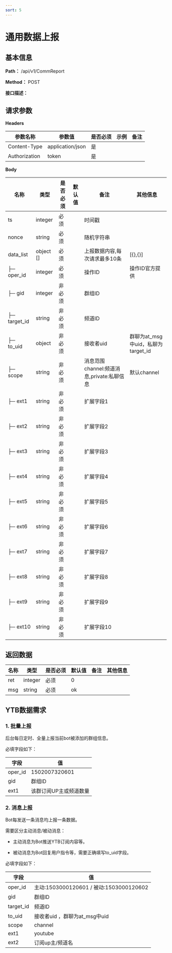 ```yaml
---
sort: 5
---
```


# 通用数据上报

## 基本信息

**Path：** /api/v1/CommReport

**Method：** POST

**接口描述：**


## 请求参数

**Headers**

| 参数名称          | 参数值              | 是否必须 | 示例 | 备注 |
|---------------|------------------|------|----|----|
| Content-Type  | application/json | 是    |    |    |
| Authorization | token            | 是    |    |    |

**Body**

| 名称           | 类型        | 是否必须 | 默认值 | 备注                             | 其他信息                       |
|--------------|-----------|------|-----|--------------------------------|----------------------------|
| ts           | integer   | 必须   |     | 时间戳                            |                            |
| nonce        | string    | 必须   |     | 随机字符串                          |                            |
| data_list    | object [] | 必须   |     | 上报数据内容,每次请求最多10条        | [{},{}]                    |
| ├─ oper_id   | integer   | 必须   |     | 操作ID                           | 操作ID官方提供                   |
| ├─ gid       | integer   | 非必须  |     | 群组ID                           |                            |
| ├─ target_id | string    | 非必须  |     | 频道ID                           |                            |
| ├─ to_uid    | object    | 非必须  |     | 接收者uid                         | 群聊为at_msg中uid，私聊为target_id |
| ├─ scope     | string    | 非必须  |     | 消息范围 channel:频道消息,private:私聊信息 | 默认channel                  |
| ├─ ext1      | string    | 非必须  |     | 扩展字段1                          |                            |
| ├─ ext2      | string    | 非必须  |     | 扩展字段2                          |                            |
| ├─ ext3      | string    | 非必须  |     | 扩展字段3                          |                            |
| ├─ ext4      | string    | 非必须  |     | 扩展字段4                          |                            |
| ├─ ext5      | string    | 非必须  |     | 扩展字段5                          |                            |
| ├─ ext6      | string    | 非必须  |     | 扩展字段6                          |                            |
| ├─ ext7      | string    | 非必须  |     | 扩展字段7                          |                            |
| ├─ ext8      | string    | 非必须  |     | 扩展字段8                          |                            |
| ├─ ext9      | string    | 非必须  |     | 扩展字段9                          |                            |
| ├─ ext10     | string    | 非必须  |     | 扩展字段10                         |                            |


## 返回数据

| 名称  | 类型      | 是否必须 | 默认值 | 备注                   | 其他信息 |
|-----|---------|------|-----|----------------------|------|
| ret | integer | 必须   | 0   |                      |      |
| msg | string  | 必须   | ok  |                      |      |

## YTB数据需求

### 1. 批量上报

后台每日定时、全量上报当前bot被添加的群组信息。

必填字段如下：

| 字段      | 值             |
|---------|---------------|
| oper_id | 1502007320601 |
| gid     | 群组ID          |
| ext1    | 该群订阅UP主或频道数量  |

### 2. 消息上报

Bot每发送一条消息均上报一条数据。

需要区分主动消息/被动消息：

- 主动消息为Bot推送YTB订阅内容等。

- 被动消息为Bot回复用户指令等，需要正确填写to_uid字段。

必填字段如下：

| 字段        | 值                     |
|-----------|-----------------------|
| oper_id   | 主动:1503000120601 / 被动:1503000120602        |
| gid       | 群组ID                  |
| target_id | 频道ID                  |
| to_uid    | 接收者uid ，群聊为at_msg中uid |
| scope     | channel               |
| ext1      | youtube               |
| ext2      | 订阅up主/频道名             |
